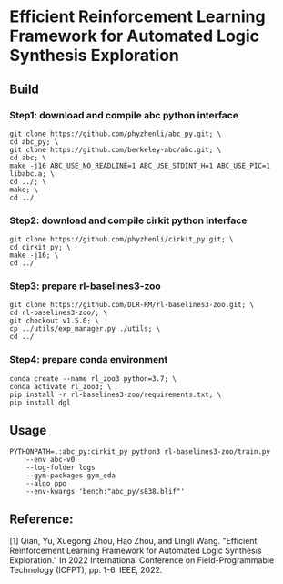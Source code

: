 # Efficient Reinforcement Learning Framework for Automated Logic Synthesis Exploration


## Build


### Step1: download and compile abc python interface
```
git clone https://github.com/phyzhenli/abc_py.git; \
cd abc_py; \
git clone https://github.com/berkeley-abc/abc.git; \
cd abc; \
make -j16 ABC_USE_NO_READLINE=1 ABC_USE_STDINT_H=1 ABC_USE_PIC=1 libabc.a; \
cd ../; \
make; \
cd ../
```

### Step2: download and compile cirkit python interface
```
git clone https://github.com/phyzhenli/cirkit_py.git; \
cd cirkit_py; \
make -j16; \
cd ../
```

### Step3: prepare rl-baselines3-zoo
```
git clone https://github.com/DLR-RM/rl-baselines3-zoo.git; \
cd rl-baselines3-zoo/; \
git checkout v1.5.0; \
cp ../utils/exp_manager.py ./utils; \
cd ../
```

### Step4: prepare conda environment
```
conda create --name rl_zoo3 python=3.7; \
conda activate rl_zoo3; \
pip install -r rl-baselines3-zoo/requirements.txt; \
pip install dgl
```

## Usage
```
PYTHONPATH=.:abc_py:cirkit_py python3 rl-baselines3-zoo/train.py
    --env abc-v0
    --log-folder logs
    --gym-packages gym_eda
    --algo ppo
    --env-kwargs 'bench:"abc_py/s838.blif"'
```

## Reference:
[1] Qian, Yu, Xuegong Zhou, Hao Zhou, and Lingli Wang. "Efficient Reinforcement Learning Framework for Automated Logic Synthesis Exploration." In 2022 International Conference on Field-Programmable Technology (ICFPT), pp. 1-6. IEEE, 2022.
